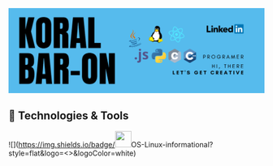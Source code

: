 ![Header](https://raw.githubusercontent.com/koralbaron/koralbaron/main/KoralBaron-Header.png "Header")
## 🔧 Technologies & Tools
![](https://img.shields.io/badge/<img height="32" width="32" src="https://simpleicons.org/icons/linux.svg"/>OS-Linux-informational?style=flat&logo=<>&logoColor=white)
<!--
**koralbaron/koralbaron** is a ✨ _special_ ✨ repository because its `README.md` (this file) appears on your GitHub profile.

Here are some ideas to get you started:

- 🔭 I’m currently working on ...
- 🌱 I’m currently learning ...
- 👯 I’m looking to collaborate on ...
- 🤔 I’m looking for help with ...
- 💬 Ask me about ...
- 📫 How to reach me: ...
- 😄 Pronouns: ...
- ⚡ Fun fact: ...
-->

